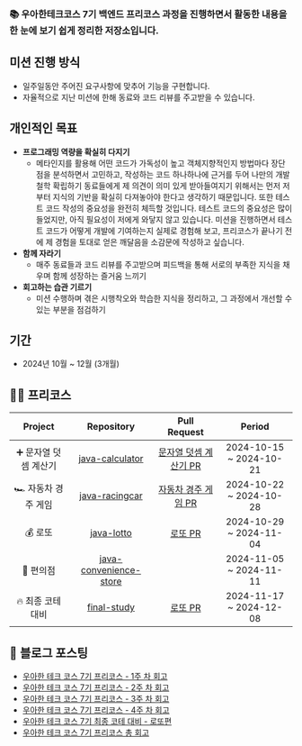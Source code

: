 ### 📚 우아한테크코스 7기 백엔드 프리코스 과정을 진행하면서 활동한 내용을 한 눈에 보기 쉽게 정리한 저장소입니다.


## 미션 진행 방식
- 일주일동안 주어진 요구사항에 맞추어 기능을 구현합니다.
- 자율적으로 지난 미션에 한해 동료와 코드 리뷰를 주고받을 수 있습니다.


## 개인적인 목표
- **프로그래밍 역량을 확실히 다지기**
  - 메타인지를 활용해 어떤 코드가 가독성이 높고 객체지향적인지 방법마다 장단점을 분석하면서 고민하고, 작성하는 코드 하나하나에 근거를 두어 나만의 개발 철학 확립하기 동료들에게 제 의견이 의미 있게 받아들여지기 위해서는 먼저 저부터 지식의 기반을 확실히 다져놓아야 한다고 생각하기 때문입니다. 또한 테스트 코드 작성의 중요성을 완전히 체득할 것입니다. 테스트 코드의 중요성은 많이 들었지만, 아직 필요성이 저에게 와닿지 않고 있습니다. 미션을 진행하면서 테스트 코드가 어떻게 개발에 기여하는지 실제로 경험해 보고, 프리코스가 끝나기 전에 제 경험을 토대로 얻은 깨달음을 소감문에 작성하고 싶습니다.
- **함께 자라기** 
  - 매주 동료들과 코드 리뷰를 주고받으며 피드백을 통해 서로의 부족한 지식을 채우며 함께 성장하는 즐거움 느끼기
- **회고하는 습관 기르기** 
  - 미션 수행하며 겪은 시행착오와 학습한 지식을 정리하고, 그 과정에서 개선할 수 있는 부분을 점검하기


## 기간
- 2024년 10월 ~ 12월 (3개월)


## 👨‍🏫 프리코스
|Project|Repository|Pull Request|Period|
|:-----:|:--------:|:----------:|:----:|
|➕ 문자열 덧셈 계산기 |[java-calculator](https://github.com/Jiihyun/java-calculator-7/tree/Jiihyun)|[문자열 덧셈 계산기 PR](https://github.com/woowacourse-precourse/java-calculator-7/pull/1126)|2024-10-15 ~ 2024-10-21|
|🏎️ 자동차 경주 게임 |[java-racingcar](https://github.com/Jiihyun/java-racingcar-7/tree/Jiihyun)|[자동차 경주 게임 PR](https://github.com/woowacourse-precourse/java-racingcar-7/pull/954)|2024-10-22 ~ 2024-10-28|
|💰 로또 |[java-lotto](https://github.com/Jiihyun/java-lotto-7/tree/Jiihyun)|[로또 PR](https://github.com/woowacourse-precourse/java-lotto-7/pull/436)|2024-10-29 ~ 2024-11-04|
|🏬 편의점 |[java-convenience-store](https://github.com/Jiihyun/java-convenience-store-7-Jiihyun)||2024-11-05 ~ 2024-11-11|
|🔥 최종 코테 대비 |[final-study](https://github.com/Jiihyun/wooteco7th)|[로또 PR](https://github.com/wooteco7th-study/wooteco7th/pulls/Jiihyun)|2024-11-17 ~ 2024-12-08|


## 📝 블로그 포스팅
- [우아한 테크 코스 7기 프리코스 - 1주 차 회고](https://velog.io/@jiihyun/%EC%9A%B0%EC%95%84%ED%95%9C-%ED%85%8C%ED%81%AC-%EC%BD%94%EC%8A%A4-7%EA%B8%B0-%ED%94%84%EB%A6%AC%EC%BD%94%EC%8A%A4-1%EC%A3%BC%EC%B0%A8-%ED%9B%84%EA%B8%B0)
- [우아한 테크 코스 7기 프리코스 - 2주 차 회고](https://velog.io/@jiihyun/%EC%9A%B0%EC%95%84%ED%95%9C-%ED%85%8C%ED%81%AC-%EC%BD%94%EC%8A%A4-7%EA%B8%B0-%ED%94%84%EB%A6%AC%EC%BD%94%EC%8A%A4-2%EC%A3%BC-%EC%B0%A8-%ED%9A%8C%EA%B3%A0)
- [우아한 테크 코스 7기 프리코스 - 3주 차 회고](https://velog.io/@jiihyun/%EC%9A%B0%EC%95%84%ED%95%9C-%ED%85%8C%ED%81%AC-%EC%BD%94%EC%8A%A4-7%EA%B8%B0-%ED%94%84%EB%A6%AC%EC%BD%94%EC%8A%A4-3%EC%A3%BC-%EC%B0%A8-%ED%9A%8C%EA%B3%A0)
- [우아한 테크 코스 7기 프리코스 - 4주 차 회고](https://velog.io/@jiihyun/%EC%9A%B0%EC%95%84%ED%95%9C-%ED%85%8C%ED%81%AC-%EC%BD%94%EC%8A%A4-7%EA%B8%B0-%ED%94%84%EB%A6%AC%EC%BD%94%EC%8A%A4-4%EC%A3%BC-%EC%B0%A8-%ED%9A%8C%EA%B3%A0)
- [우아한 테크 코스 7기 최종 코테 대비 - 로또편](https://velog.io/@jiihyun/%EC%9A%B0%EC%95%84%ED%95%9C-%ED%85%8C%ED%81%AC-%EC%BD%94%EC%8A%A4-7%EA%B8%B0-%EC%B5%9C%EC%A2%85-%EC%BD%94%ED%85%8C-%EB%8C%80%EB%B9%84-%EB%A1%9C%EB%98%90)
- [우아한 테크 코스 7기 프리코스 총 회고](https://velog.io/@jiihyun/%EC%9A%B0%EC%95%84%ED%95%9C-%ED%85%8C%ED%81%AC-%EC%BD%94%EC%8A%A4-7%EA%B8%B0-%ED%94%84%EB%A6%AC%EC%BD%94%EC%8A%A4-%EC%B4%9D-%ED%9A%8C%EA%B3%A0feat.-%EB%B6%88%ED%95%A9%EA%B2%A9)
